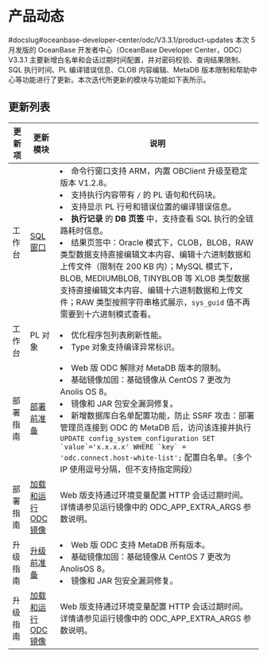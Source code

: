 产品动态 
=========================
#docslug#oceanbase-developer-center/odc/V3.3.1/product-updates
本次 5 月发版的 OceanBase 开发者中心（OceanBase Developer Center，ODC）V3.3.1 主要新增白名单和会话过期时间配置，并对密码校验、查询结果限制、SQL 执行时间、PL 编译错误信息、CLOB 内容编辑、MetaDB 版本限制和帮助中心等功能进行了更新。本次迭代所更新的模块与功能如下表所示。

更新列表 
-------------------------



| 更新项  |                            更新模块                             |                                                                                                                                                                                                                                                                                                                                                  说明                                                                                                                                                                                                                                                                                                                                                  |
|------|-------------------------------------------------------------|------------------------------------------------------------------------------------------------------------------------------------------------------------------------------------------------------------------------------------------------------------------------------------------------------------------------------------------------------------------------------------------------------------------------------------------------------------------------------------------------------------------------------------------------------------------------------------------------------------------------------------------------------------------------------------------------------|
| 工作台  | [SQL 窗口](../7.client-odc-user-guide/4.client-odc-use-workspace/2.client-odc-sql-window.md)       | <li> 命令行窗口支持 ARM，内置 OBClient 升级至稳定版本 V1.2.8。   <li> 支持执行内容带有 `/` 的 PL 语句和代码块。</li>   <li> 支持显示 PL 行号和错误位置的编译错误信息。</li>  <li> **执行记录** 的 **DB 页签** 中，支持查看 SQL 执行的全链路耗时信息。</li>  <li> 结果页签中：Oracle 模式下，CLOB，BLOB，RAW 类型数据支持直接编辑文本内容、编辑十六进制数据和上传文件（限制在 200 KB 内）；MySQL 模式下，BLOB, MEDIUMBLOB, TINYBLOB 等 XLOB 类型数据支持直接编辑文本内容、编辑十六进制数据和上传文件；RAW 类型按照字符串格式展示，`sys_guid` 值不再需要到十六进制模式查看。</li>     |
| 工作台  | PL 对象                                                       | <li> 优化程序包列表刷新性能。</li>    <li> Type 对象支持编译异常标识。</li>                                                                                  |
| 部署指南 | [部署前准备](../8.deployment-guide/2.preparations-before-deployment.md)        |<li> Web 版 ODC 解除对 MetaDB 版本的限制。</li>   <li>  基础镜像加固：基础镜像从 CentOS 7 更改为 Anolis OS 8。</li>    <li> 镜像和 JAR 包安全漏洞修复。</li>   <li> 新增数据库白名单配置功能，防止 SSRF 攻击：部署管理员连接到 ODC 的 MetaDB 后，访问该连接并执行 ``UPDATE config_system_configuration SET `value`='x.x.x.x' WHERE `key` = 'odc.connect.host-white-list';`` 配置白名单。（多个 IP 使用逗号分隔，但不支持指定网段） </li>                                                                                                                                                                                                                                              |
| 部署指南 | [加载和运行 ODC 镜像](../8.deployment-guide/3.deploy-a-single-odc-node/2.load-and-run-single-odc-images.md) | Web 版支持通过环境变量配置 HTTP 会话过期时间。 详情请参见运行镜像中的 ODC_APP_EXTRA_ARGS 参数说明。                                                                                                                                                                                                                                                                                                                                                                                                                                                                                                                                                                                                                    |
| 升级指南 | [升级前准备](../9.upgrade-guide/2.preparation-for-upgrade.md)        | <li> Web 版 ODC 支持 MetaDB 所有版本。</li>   <li> 基础镜像加固：基础镜像从 CentOS 7 更改为 AnolisOS 8。</li>    <li> 镜像和 JAR 包安全漏洞修复。  </li>                                                                                                                                                                                                                                                                                                                                                                                                                                                                                      |
| 升级指南 | [加载和运行 ODC 镜像](../9.upgrade-guide/3.upgrade-single-node-odc/3.upgrade-guide-load-and-run-single-odc-images.md) | Web 版支持通过环境变量配置 HTTP 会话过期时间。 详情请参见运行镜像中的 ODC_APP_EXTRA_ARGS 参数说明。                                                                                                                                                                                                                                                                                                                                                                                                                                                                                                                                                                                                                    |


